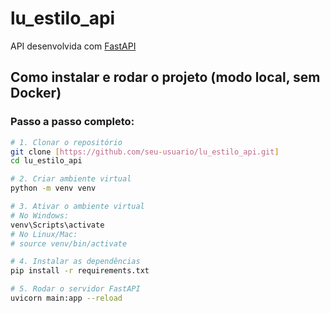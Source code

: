 # lu_estilo_api

API desenvolvida com [FastAPI](https://fastapi.tiangolo.com/)

## Como instalar e rodar o projeto (modo local, sem Docker)

### Passo a passo completo:

```bash
# 1. Clonar o repositório
git clone [https://github.com/seu-usuario/lu_estilo_api.git]
cd lu_estilo_api

# 2. Criar ambiente virtual
python -m venv venv

# 3. Ativar o ambiente virtual
# No Windows:
venv\Scripts\activate
# No Linux/Mac:
# source venv/bin/activate

# 4. Instalar as dependências
pip install -r requirements.txt

# 5. Rodar o servidor FastAPI
uvicorn main:app --reload
